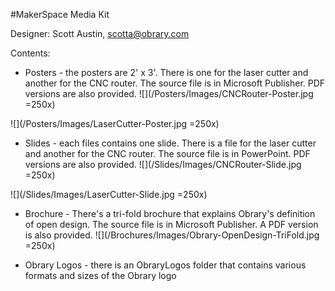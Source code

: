 #MakerSpace Media Kit

Designer: Scott Austin, scotta@obrary.com

Contents:

- Posters - the posters are 2' x 3'.  There is one for the laser cutter and another for the CNC router.  The source file is in Microsoft Publisher.  PDF versions are also provided.
![](/Posters/Images/CNCRouter-Poster.jpg =250x)

![](/Posters/Images/LaserCutter-Poster.jpg =250x)

- Slides - each files contains one slide.  There is a file for the laser cutter and another for the CNC router.  The source file is in PowerPoint. PDF versions are also provided.
![](/Slides/Images/CNCRouter-Slide.jpg =250x)

![](/Slides/Images/LaserCutter-Slide.jpg =250x)

- Brochure - There's a tri-fold brochure that explains Obrary's definition of open design.  The source file is in Microsoft Publisher.  A PDF version is also provided.
![](/Brochures/Images/Obrary-OpenDesign-TriFold.jpg =250x)

- Obrary Logos - there is an ObraryLogos folder that contains various formats and sizes of the Obrary logo